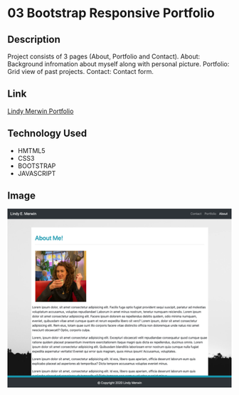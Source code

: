 # 03 Bootstrap Responsive Portfolio

## Description
  Project consists of 3 pages (About, Portfolio and Contact). 
  About: Background infromation about myself along with personal picture.
  Portfolio: Grid view of past projects.
  Contact: Contact form. 

## Link

[Lindy Merwin Portfolio](https://lindyem.github.io/lindyemportfolio/ "Lindy Merwin Portfolio")


## Technology Used
* HMTML5
* CSS3
* BOOTSTRAP
* JAVASCRIPT 



## Image

![alt text](./img/aboutPage.png "About")
